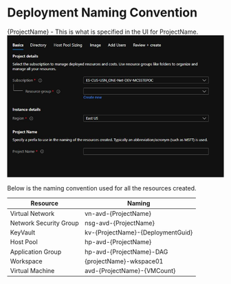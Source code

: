 # Deployment Naming Convention

{ProjectName} - This is what is specified in the UI for ProjectName.
![Create Users blade](../images/ProjectName.jpg)

Below is the naming convention used for all the resources created.

|Resource |Naming |
--- | --- |
Virtual Network | vn-avd-{ProjectName}
Network Security Group | nsg-avd-{ProjectName}
KeyVault | kv-{ProjectName}-{DeploymentGuid}
Host Pool | hp-avd-{ProjectName}
Application Group | hp-avd-{ProjectName}-DAG
Workspace | {projectName}-wkspace01
Virtual Machine | avd-{ProjectName}-{VMCount}
